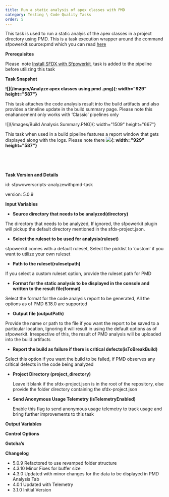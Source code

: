 ```yaml
---
title: Run a static analysis of apex classes with PMD
category: Testing \ Code Quality Tasks
order: 5
---
```


This task is used to run a static analyis of the apex classes in a project directory using PMD. This is a task execution wrapper around the command sfpowerkit:source:pmd which you can read [here](https://github.com/Accenture/sfpowerkit)

**Prerequisites**

Please&nbsp; note [Install SFDX with Sfpowerkit&nbsp;](/Tasks/Common-Utility-Tasks/Install%20SFDX%20CLI/) task is added to the pipeline before utilizing this task

**Task Snapshot**

**![](/images/Analyze apex classes using pmd .png){: width="929" height="587"}**

This task attaches the code analysis result into the build artifacts and also provides a timeline update in the build summary page. Please note this enahancement only works with ‘Classic’ pipelines only

![](/images/Build Analysis Summary.PNG){: width="1509" height="667"}

This task when used in a build pipeline features a report window that gets displayed along with the logs. Please note there **![](/images/PMDDashbboard.png){: width="929" height="587"}**

&nbsp;

&nbsp;

**Task Version and Details**

id: sfpwowerscripts-analyzewithpmd-task

version: 5.0.9

**Input Variables**

* **Source directory that needs to be analyzed(directory)**

The directory that needs to be analyzed, If ignored, the sfpowerkit plugin will pickup the default directory mentioned in the sfdx-project.json.

* **Select the ruleset to be used for analysis(ruleset)**

sfpowerkit comes with a default ruleset, Select the picklist to ‘custom’ if you want to utilize your own ruleset

* **Path to the ruleset(rulesetpath)**

If you select a custom ruleset option, provide the ruleset path for PMD

* **Format for the static analysis to be displayed in the console and written to the result file(format)**

Select the format for the code analysis report to be generated, All the options as of PMD 6.18.0 are supported

* **Output file (outputPath)**

Provide the name or path to the file if you want the report to be saved to a particular location, Ignoring it will result in using the default options as of sfpowerkit. Irrespective of this, the result of PMD analysis will be uploaded into the build artifacts

* **Report the build as failure if there is critical defects(isToBreakBuild)**

Select this option if you want the build to be failed, if PMD observes any critical defects in the code being analyzed

* **Project Directory (project\_directory)**

  Leave it blank if the sfdx-project.json is in the root of the repository, else provide the folder directory containing the sfdx-project.json

* **Send Anonymous Usage Telemetry (isTelemetryEnabled)**

  Enable this flag to send anonymous usage telemetry to track usage and bring further improvements to this task

**Output Variables**

**Control Options**

**Gotcha’s**

**Changelog**

* 5\.0.9 Refactored to use revamped folder structure
* 4\.3.10 Minor Fixes for buffer size
* 4\.3.0 Updated with minor changes for the data to be displayed in PMD Analysis Tab
* 4\.0.1 Updated with Telemetry
* 3\.1.0 Initial Version